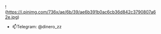 
!(https://i.pinimg.com/736x/ae/6b/39/ae6b391b0ac6cb36d842c3790807a62e.jpg)

- 📫Telegram: @dinero_zz 

